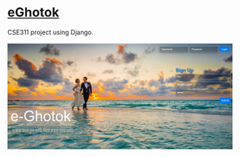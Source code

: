 # <a href="http://asifo1.pythonanywhere.com">eGhotok</a>
CSE311 project using Django.
<br>
<br>
![](Screenshot.jpg)

